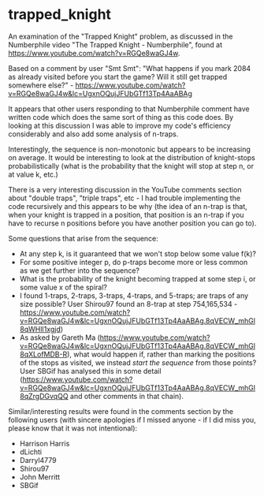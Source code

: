 # trapped_knight

An examination of the "Trapped Knight" problem, as discussed in the Numberphile video "The Trapped Knight - Numberphile", found at https://www.youtube.com/watch?v=RGQe8waGJ4w.

Based on a comment by user "Smt Smt": "What happens if you mark 2084 as already visited before you start the game? Will it still get trapped somewhere else?" - https://www.youtube.com/watch?v=RGQe8waGJ4w&lc=UgxnOQujJFUbGTf13Tp4AaABAg

It appears that other users responding to that Numberphile comment have written code which does the same sort of thing as this code does. By looking at this discussion I was able to improve my code's efficiency considerably and also add some analysis of n-traps.

Interestingly, the sequence is non-monotonic but appears to be increasing on average. It would be interesting to look at the distribution of knight-stops probabilistically (what is the probability that the knight will stop at step n, or at value k, etc.)
 
There is a very interesting discussion in the YouTube comments section about "double traps", "triple traps", etc - I had trouble implementing the code recursively and this appears to be why (the idea of an n-trap is that, when your knight is trapped in a position, that position is an n-trap if you have to recurse n positions before you have another position you can go to).

Some questions that arise from the sequence:
 - At any step k, is it guaranteed that we won't stop below some value f(k)?
 - For some positive integer p, do p-traps become more or less common as we get further into the sequence?
 - What is the probability of the knight becoming trapped at some step i, or some value x of the spiral?
 - I found 1-traps, 2-traps, 3-traps, 4-traps, and 5-traps; are traps of any size possible? User Shirou97 found an 8-trap at step 754,165,534 - https://www.youtube.com/watch?v=RGQe8waGJ4w&lc=UgxnOQujJFUbGTf13Tp4AaABAg.8qVECW_mhGl8qWHlI1xgjd)
 - As asked by Gareth Ma (https://www.youtube.com/watch?v=RGQe8waGJ4w&lc=UgxnOQujJFUbGTf13Tp4AaABAg.8qVECW_mhGl8qXLofMDB-R), what would happen if, rather than marking the positions of the stops as visited, we instead _start the sequence_ from those points? User SBGif has analysed this in some detail (https://www.youtube.com/watch?v=RGQe8waGJ4w&lc=UgxnOQujJFUbGTf13Tp4AaABAg.8qVECW_mhGl8qZrgDGvqQQ and other comments in that chain).

Similar/interesting results were found in the comments section by the following users (with sincere apologies if I missed anyone - if I did miss you, please know that it was not intentional):
 - Harrison Harris
 - dLichti
 - Darryl4779
 - Shirou97
 - John Merritt
 - SBGif
